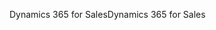 <span data-ttu-id="ab97b-101">Dynamics 365 for Sales</span><span class="sxs-lookup"><span data-stu-id="ab97b-101">Dynamics 365 for Sales</span></span>